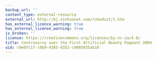 ```yaml
---
backup_url: ''
content_type: external-resource
external_url: http://bj.xinhuanet.com/rzmvdszt/1.htm
has_external_licence_warning: true
has_external_license_warning: true
is_broken: ''
license: https://creativecommons.org/licenses/by-nc-sa/4.0/
title: Controversy over the First Artificial Beauty Pageant 2004
uid: c0e07c1f-c0b9-4365-9352-c9085035ab10
---
```

